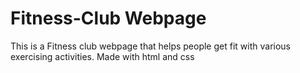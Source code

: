# Fitness-Club Webpage
This is a Fitness club webpage that helps people get fit with various exercising activities.
Made with html and css
